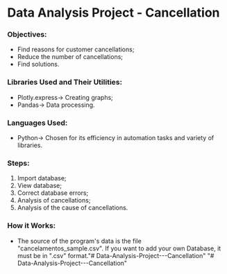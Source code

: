 # Data Analysis Project - Cancellation

### Objectives:
- Find reasons for customer cancellations;
- Reduce the number of cancellations;
- Find solutions.

### Libraries Used and Their Utilities:
- Plotly.express-> Creating graphs;
- Pandas-> Data processing.

### Languages ​​Used:
- Python-> Chosen for its efficiency in automation tasks and variety of libraries.

### Steps:
1. Import database;
2. View database;
3. Correct database errors;
4. Analysis of cancellations;
5. Analysis of the cause of cancellations.

### How it Works:
- The source of the program's data is the file "cancelamentos_sample.csv". If you want to add your own Database, it must be in ".csv" format."# Data-Analysis-Project---Cancellation" 
"# Data-Analysis-Project---Cancellation" 

